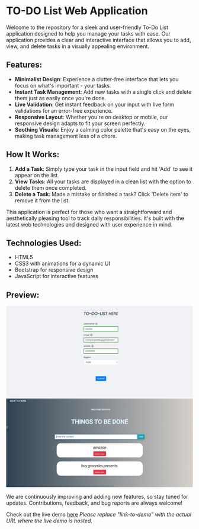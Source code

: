 # TO-DO List Web Application

Welcome to the repository for a sleek and user-friendly To-Do List application designed to help you manage your tasks with ease. Our application provides a clear and interactive interface that allows you to add, view, and delete tasks in a visually appealing environment.

## Features:
- **Minimalist Design**: Experience a clutter-free interface that lets you focus on what's important - your tasks.
- **Instant Task Management**: Add new tasks with a single click and delete them just as easily once you're done.
- **Live Validation**: Get instant feedback on your input with live form validations for an error-free experience.
- **Responsive Layout**: Whether you're on desktop or mobile, our responsive design adapts to fit your screen perfectly.
- **Soothing Visuals**: Enjoy a calming color palette that's easy on the eyes, making task management less of a chore.

## How It Works:
1. **Add a Task**: Simply type your task in the input field and hit 'Add' to see it appear on the list.
2. **View Tasks**: All your tasks are displayed in a clean list with the option to delete them once completed.
3. **Delete a Task**: Made a mistake or finished a task? Click 'Delete item' to remove it from the list.

This application is perfect for those who want a straightforward and aesthetically pleasing tool to track daily responsibilities. It's built with the latest web technologies and designed with user experience in mind.

## Technologies Used:
- HTML5
- CSS3 with animations for a dynamic UI
- Bootstrap for responsive design
- JavaScript for interactive features

## Preview:
![](preview1.jpg) 
![](preview2.jpg) 

We are continuously improving and adding new features, so stay tuned for updates. Contributions, feedback, and bug reports are always welcome!

Check out the live demo [here](link-to-demo) *Please replace "link-to-demo" with the actual URL where the live demo is hosted.*

